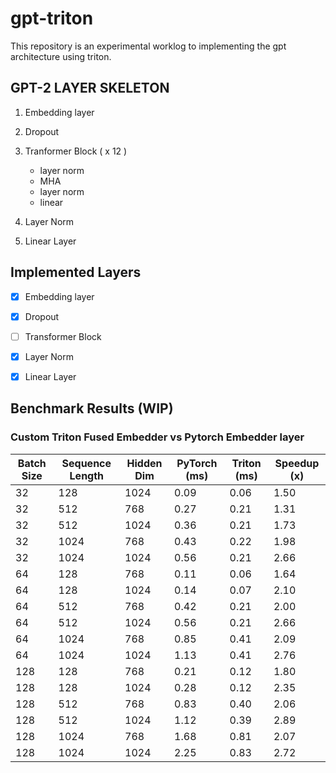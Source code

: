 # gpt-triton

This repository is an experimental worklog to implementing the gpt architecture using triton. 

## GPT-2 LAYER SKELETON

1. Embedding layer
2. Dropout
3. Tranformer Block ( x 12 )
   - layer norm
   - MHA
   - layer norm
   - linear

4. Layer Norm
5. Linear Layer


## Implemented Layers

- [x] Embedding layer
- [x] Dropout
- [ ] Transformer Block
- [x] Layer Norm
- [x] Linear Layer


## Benchmark Results (WIP)

### Custom Triton Fused Embedder vs Pytorch Embedder layer

| Batch Size | Sequence Length | Hidden Dim | PyTorch (ms) | Triton (ms) | Speedup (x) |
|------------|------------------|-------------|---------------|--------------|--------------|
| 32         | 128              | 1024        | 0.09          | 0.06         | 1.50         |
| 32         | 512              | 768         | 0.27          | 0.21         | 1.31         |
| 32         | 512              | 1024        | 0.36          | 0.21         | 1.73         |
| 32         | 1024             | 768         | 0.43          | 0.22         | 1.98         |
| 32         | 1024             | 1024        | 0.56          | 0.21         | 2.66         |
| 64         | 128              | 768         | 0.11          | 0.06         | 1.64         |
| 64         | 128              | 1024        | 0.14          | 0.07         | 2.10         |
| 64         | 512              | 768         | 0.42          | 0.21         | 2.00         |
| 64         | 512              | 1024        | 0.56          | 0.21         | 2.66         |
| 64         | 1024             | 768         | 0.85          | 0.41         | 2.09         |
| 64         | 1024             | 1024        | 1.13          | 0.41         | 2.76         |
| 128        | 128              | 768         | 0.21          | 0.12         | 1.80         |
| 128        | 128              | 1024        | 0.28          | 0.12         | 2.35         |
| 128        | 512              | 768         | 0.83          | 0.40         | 2.06         |
| 128        | 512              | 1024        | 1.12          | 0.39         | 2.89         |
| 128        | 1024             | 768         | 1.68          | 0.81         | 2.07         |
| 128        | 1024             | 1024        | 2.25          | 0.83         | 2.72         |

